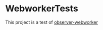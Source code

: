 # WebworkerTests

This project is a test of [observer-webworker](https://github.com/cloudnc/observable-webworker)
